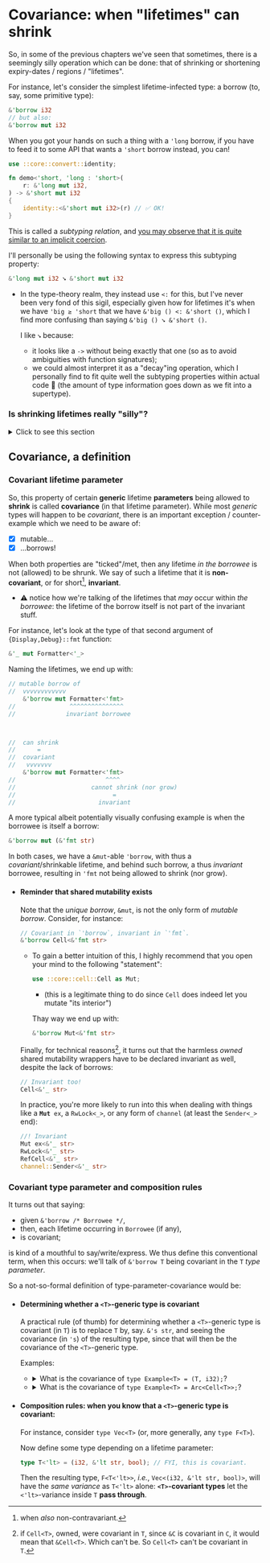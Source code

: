# Covariance: when "lifetimes" can shrink

So, in some of the previous chapters we've seen that sometimes, there is a seemingly silly operation which can be done: that of shrinking or shortening expiry-dates / regions / "lifetimes".

For instance, let's consider the simplest lifetime-infected type: a borrow (to, say, some primitive type):

```rs
&'borrow i32
// but also:
&'borrow mut i32
```

When you got your hands on such a thing with a `'long` borrow, if you have to feed it to some API that wants a `'short` borrow instead, you can!

```rs
use ::core::convert::identity;

fn demo<'short, 'long : 'short>(
    r: &'long mut i32,
) -> &'short mut i32
{
    identity::<&'short mut i32>(r) // ✅ OK!
}
```

This is called a _subtyping relation_, and [you may observe that it is quite similar to an implicit coercion](./subtyping-vs-coercions.md).

I'll personally be using the following syntax to express this subtyping property:

```rs
&'long mut i32 ➘ &'short mut i32
```

  - In the type-theory realm, they instead use `<:` for this, but I've never been very fond of this sigil, especially given how for lifetimes it's when we have `'big ≥ 'short` that we have `&'big () <: &'short ()`, which I find more confusing than saying `&'big () ➘ &'short ()`.

    I like `➘` because:

      - it looks like a `->` without being exactly that one (so as to avoid ambiguities with function signatures);
      - we could almost interpret it as a "decay"ing operation, which I personally find to fit quite well the subtyping properties within actual code 🙂 (the amount of type information goes down as we fit into a supertype).

### Is shrinking lifetimes really "silly"?

<details><summary>Click to see this section</summary>

I guess the main example would be when trying to put together references with distinct lifetimes into a single collection such as a `Vec`:

```rs
let local = String::from("…");
let names: Vec<&str> = vec![local.as_str(), "static str"];
```

Or, similarly, when type-unifying the output of two branches:

```rs
let storage: PathBuf;
let file_to_read: &Path =
    match ::std::env::args_os().nth(1) {
        | Some(s) => {
            storage = s.into();
            &storage
        },
        // no `.to_owned()` whatsoever needed in this branch 💪
        | None => "default-file.toml".as_ref(),
    }
;
```

Finally, remember the [`pick()` function section](pick-function.md):

```rs
fn pick<'ret>(
    left: &'ret str,
    right: &'ret str,
) -> &'ret str
{
    if … { left } else { right }
}
```

Imagine trying to call `pick()` on a `&String::from("…")` and a `"static str"`: with this signature, the borrows are constrained to have equal lifetimes! Lifetime shrinkage to the rescue 🙂

Even in the more pedantic case of doing:

```rs
fn pick<'ret, 'left, 'right>(
    left: &'left str,
    right: &'right str,
) -> &'ret str
where
    'left : 'ret,
    'right : 'ret,
{
    // Here, we have `'left` and `'right` lifetimes in  branch;
    // by covariance they get to shrink-unify down to some `'ret` intersection.
    if … { left } else { right }
}
```

notice how the `left` and `right` expressions in each branch of the `if`, respectively, _by allowing the lifetime within each to shrink_, managed to unify under a single shrunk lifetime, `'ret` (cough [intersection](./intersection-lifetime.md) cough).

</details>

## Covariance, a definition

### Covariant lifetime parameter

So, this property of certain **generic** lifetime **parameters** being allowed to **shrink** is called **covariance** (in that lifetime parameter). While most _generic_ types will happen to be _covariant_, there is an important exception / counter-example which we need to be aware of:

  - [x] mutable…
  - [x] …borrows!

When both properties are "ticked"/met, then any lifetime _in the borrowee_ is not (allowed) to be shrunk. We say of such a lifetime that it is **non-covariant**, or for short[^contra], **invariant**.

  - ⚠️ notice how we're talking of the lifetimes that _may_ occur within _the borrowee_: the lifetime of the borrow itself is not part of the invariant stuff.

For instance, let's look at the type of that second argument of `{Display,Debug}::fmt` function:

```rs
&'_ mut Formatter<'_>
```

Naming the lifetimes, we end up with:

```rs
// mutable borrow of
//  vvvvvvvvvvvv
    &'borrow mut Formatter<'fmt>
//               ^^^^^^^^^^^^^^^
//              invariant borrowee



//  can shrink
//      =
//  covariant
//   vvvvvvv
    &'borrow mut Formatter<'fmt>
//                         ^^^^
//                     cannot shrink (nor grow)
//                           =
//                       invariant
```

A more typical albeit potentially visually confusing example is when the borrowee is itself a borrow:

```rs
&'borrow mut (&'fmt str)
```

In both cases, we have a `&mut`-able `'borrow`, with thus a _covariant_/shrinkable lifetime, and behind such borrow, a thus _invariant_ borrowee, resulting in `'fmt` not being allowed to shrink (nor grow).

  - #### Reminder that shared mutability exists

    Note that the _unique borrow_, `&mut`, is not the only form of _mutable borrow_. Consider, for instance:

    ```rs
    // Covariant in `'borrow`, invariant in `'fmt`.
    &'borrow Cell<&'fmt str>
    ```

      - To gain a better intuition of this, I highly recommend that you open your mind to the following "statement":

        ```rs
        use ::core::cell::Cell as Mut;
        ```

          - (this is a legitimate thing to do since `Cell` does indeed let you mutate "its interior")

        Thay way we end up with:

        ```rs
        &'borrow Mut<&'fmt str>
        ```

    Finally, for technical reasons[^composition], it turns out that the harmless _owned_ shared mutability wrappers have to be declared invariant as well, despite the lack of borrows:

    ```rs
    // Invariant too!
    Cell<&'_ str>
    ```

    In practice, you're more likely to run into this when dealing with things like a <code>**Mut** ex</code>, a `RwLock<_>`, or any form of `channel` (at least the `Sender<_>` end):

    ```rs
    //! Invariant
    Mut ex<&'_ str>
    RwLock<&'_ str>
    RefCell<&'_ str>
    channel::Sender<&'_ str>
    ```

### Covariant type parameter and composition rules

It turns out that saying:

  - given `&'borrow /* Borrowee */`,
  - then, each lifetime occurring in `Borrowee` (if any),
  - is covariant;

is kind of a mouthful to say/write/express. We thus define this conventional term, when this occurs: we'll talk of `&'borrow T` being covariant in the `T` _type parameter_.

So a not-so-formal definition of type-parameter-covariance would be:

  - #### Determining whether a `<T>`-generic type is covariant

    A practical rule (of thumb) for determining whether a `<T>`-generic type is covariant (in `T`) is to replace `T` by, say. `&'s str`, and seeing the covariance (in `'s`) of the resulting type, since that will then be the covariance of the `<T>`-generic type.

    Examples:

      - <details><summary>What is the covariance of <code>type Example&lt;T&gt; = (T, i32);</code>?</summary>

         1. We replace `T` with `&'s str`: what is the covariance of `(&'s str, i32)`?

         1. We somehow know that `type ExampleT<'s> = (&'s str, i32)` is covariant (in `'s`).

         1. "Thus", `Example<T>` is covariant (in `T`).

        </details>

      - <details><summary>What is the covariance of <code>type Example&lt;T&gt; = Arc&lt;Cell&lt;T&gt;&gt;;</code>?</summary>

         1. We replace `T` with `&'s str`: what is the covariance of `Arc<Cell<&'s str>>`?

         1. We know that "lifetimes behind a `Cell` are invariant", so we know that:

            `type ExampleT<'s> = Arc<Cell<&'s str>>` is invariant (in `'s`).

         1. "Thus", `Example<T>` is invariant (in `T`).

        </details>
  - #### Composition rules: when you know that a `<T>`-generic type is covariant:

    For instance, consider `type Vec<T>` (or, more generally, any `type F<T>`).

    Now define some type depending on a lifetime parameter:

    ```rs
    type T<'lt> = (i32, &'lt str, bool); // FYI, this is covariant.
    ```

    Then the resulting type, `F<T<'lt>>`, _i.e._, `Vec<(i32, &'lt str, bool)>`, will have the _same variance_ as `T<'lt>` alone: **`<T>`-covariant types** let the `<'lt>`-variance inside `T` **pass through**.

[^contra]: when _also_ non-contravariant.

[^composition]: if `Cell<T>`, owned, were covariant in `T`, since `&C` is covariant in `C`, it would mean that `&Cell<T>`. Which can't be. So `Cell<T>` can't be covariant in `T`.
